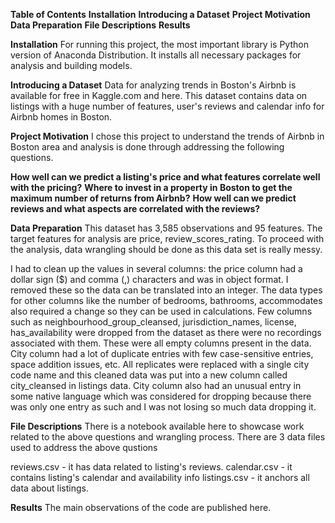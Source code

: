 **Table of Contents**
**Installation**
**Introducing a Dataset**
**Project Motivation**
**Data Preparation**
**File Descriptions**
**Results**

**Installation**
For running this project, the most important library is Python version of Anaconda Distribution. It installs all necessary packages for analysis and building models.

**Introducing a Dataset**
Data for analyzing trends in Boston's Airbnb is available for free in Kaggle.com and here. This dataset contains data on listings with a huge number of features, user's reviews and calendar info for Airbnb homes in Boston.

**Project Motivation**
I chose this project to understand the trends of Airbnb in Boston area and analysis is done through addressing the following questions.

**How well can we predict a listing's price and what features correlate well with the pricing?**
**Where to invest in a property in Boston to get the maximum number of returns from Airbnb?**
**How well can we predict reviews and what aspects are correlated with the reviews?**

**Data Preparation**
This dataset has 3,585 observations and 95 features. The target features for analysis are price, review_scores_rating. To proceed with the analysis, data wrangling should be done as this data set is really messy.

I had to clean up the values in several columns: the price column had a dollar sign ($) and comma (,) characters and was in object format. I removed these so the data can be translated into an integer.
The data types for other columns like the number of bedrooms, bathrooms, accommodates also required a change so they can be used in calculations.
Few columns such as neighbourhood_group_cleansed, jurisdiction_names, license, has_availability were dropped from the dataset as there were no recordings associated with them. These were all empty columns present in the data.
City column had a lot of duplicate entries with few case-sensitive entries, space addition issues, etc. All replicates were replaced with a single city code name and this cleaned data was put into a new column called city_cleansed in listings data. City column also had an unusual entry in some native language which was considered for dropping because there was only one entry as such and I was not losing so much data dropping it.

**File Descriptions**
There is a notebook available here to showcase work related to the above questions and wrangling process. There are 3 data files used to address the above qustions

reviews.csv - it has data related to listing's reviews.
calendar.csv - it contains listing's calendar and availability info
listings.csv - it anchors all data about listings.

**Results**
The main observations of the code are published here.

